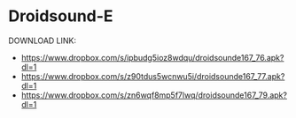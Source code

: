 Droidsound-E 
============
DOWNLOAD LINK:
* https://www.dropbox.com/s/ipbudg5ioz8wdqu/droidsounde167_76.apk?dl=1
* https://www.dropbox.com/s/z90tdus5wcnwu5i/droidsounde167_77.apk?dl=1
* https://www.dropbox.com/s/zn6wqf8mp5f7lwq/droidsounde167_79.apk?dl=1
